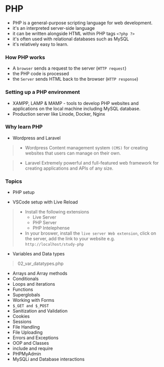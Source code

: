 # PHP
* PHP is a general-purpose scripting language for web development.
* it's an interpreted server-side language
* it can be written alongside HTML within PHP tags `<?php ?>`
* it's often used with relational databases such as MySQL
* it's relatively easy to learn.

### How PHP works
* A `browser` sends a request to the server (`HTTP request`)
* the PHP code is processed 
* the `Server` sends HTML back to the browser (`HTTP response`)

### Setting up a PHP environment
* XAMPP, LAMP & MAMP - tools to develop PHP websites and applications on the local machine including MySQL database.
* Production server like Linode, Docker, Nginx

### Why learn PHP
* Wordpress and Laravel
>* Wordpress
> Content management system `(CMS)` for creating websites that users can manage on their own.

> * Laravel
> Extremely powerful and full-featured web framework for creating applications and APIs of any size. 

### Topics
* PHP setup

* VSCode setup with Live Reload
>* Install the following extensions
>   * Live Server
>   * PHP Server
>   * PHP Intelephense
>* In your broswer, install the `live server Web extension`, click on the server, add the link to your website e.g. `http://localhost/study-php`

* Variables and Data types
> 02_var_datatypes.php

* Arrays and Array methods
* Conditionals
* Loops and iterations
* Functions
* Superglobals
* Working with Forms
* `$_GET and $_POST`
* Sanitization and Validation
* Cookies
* Sessions
* File Handling
* File Uploading
* Errors and Exceptions
* OOP and Classes
* include and require
* PHPMyAdmin
* MySQLi and Database interactions 